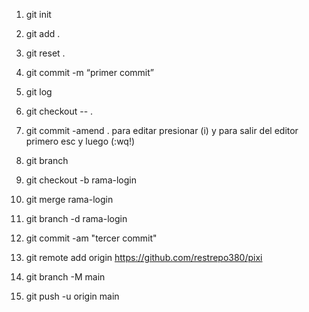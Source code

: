 1. git init
2. git add .
3. git reset .
4. git commit -m “primer commit”
5. git log
6. git checkout -- .
7. git commit -amend .           para editar presionar (i) y para salir del editor primero esc y luego (:wq!)
8. git branch
9. git checkout -b rama-login
10. git merge rama-login
11. git branch -d rama-login
12. git commit -am "tercer commit"


13. git remote add origin https://github.com/restrepo380/pixi
14. git branch -M main
15. git push -u origin main